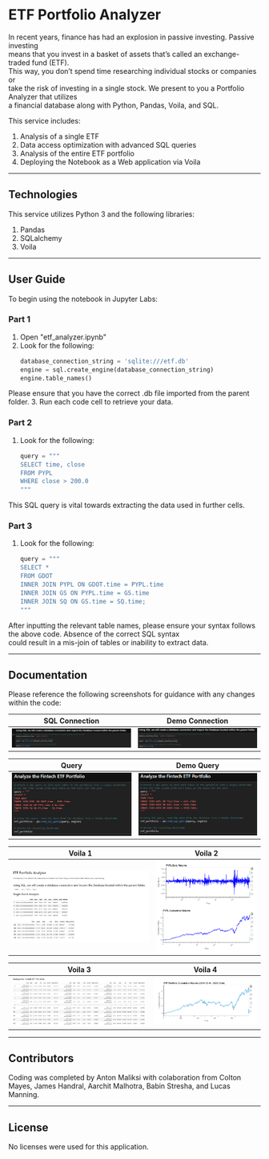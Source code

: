 # ETF Portfolio Analyzer

In recent years, finance has had an explosion in passive investing. Passive investing <br> means that you invest in a basket of assets that’s called an exchange-traded fund (ETF). <br> This way, you don’t spend time researching individual stocks or companies or <br> take the risk of investing in a single stock. We present to you a Portfolio Analyzer that utilizes <br> a financial database along with Python, Pandas, Voila, and SQL.

This service includes:
1. Analysis of a single ETF
2. Data access optimization with advanced SQL queries
3. Analysis of the entire ETF portfolio
4. Deploying the Notebook as a Web application via Voila

---

## Technologies

This service utilizes Python 3 and the following libraries:
1. Pandas
2. SQLalchemy
3. Voila

---

## User Guide

To begin using the notebook in Jupyter Labs:

### Part 1
1. Open "etf_analyzer.ipynb"
2. Look for the following:
    ```python
    database_connection_string = 'sqlite:///etf.db'
    engine = sql.create_engine(database_connection_string)
    engine.table_names()
    ```
Please ensure that you have the correct .db file imported from the parent folder.
3. Run each code cell to retrieve your data.

### Part 2
1. Look for the following:
    ```python
    query = """
    SELECT time, close
    FROM PYPL
    WHERE close > 200.0
    """
    ```
This SQL query is vital towards extracting the data used in further cells.

### Part 3
1. Look for the following:
    ```python
    query = """
    SELECT *
    FROM GDOT 
    INNER JOIN PYPL ON GDOT.time = PYPL.time
    INNER JOIN GS ON PYPL.time = GS.time
    INNER JOIN SQ ON GS.time = SQ.time;
    """
    ```
After inputting the relevant table names, please ensure your syntax follows the above code. Absence of the correct SQL syntax <br> could result in a mis-join of tables or inability to extract data.

---

## Documentation
Please reference the following screenshots for guidance with any changes within the code:

SQL Connection                        |  Demo Connection
:------------------------------------:|:------------------------:
![Alt text](https://github.com/antonmaliksi/FinTechModule7Challenge/blob/main/ETF%20Portfolio%20Analyzer/Readme%20Resources/SQL_Connection.PNG)                      |  ![Alt text](https://github.com/antonmaliksi/FinTechModule7Challenge/blob/main/ETF%20Portfolio%20Analyzer/Readme%20Resources/Demo_Connection.PNG)

Query                                 |  Demo Query
:------------------------------------:|:------------------------:
![Alt text](https://github.com/antonmaliksi/FinTechModule7Challenge/blob/main/ETF%20Portfolio%20Analyzer/Readme%20Resources/Query.PNG)                      |  ![Alt text](https://github.com/antonmaliksi/FinTechModule7Challenge/blob/main/ETF%20Portfolio%20Analyzer/Readme%20Resources/Demo_Query.PNG)

Voila 1                               |  Voila 2
:------------------------------------:|:------------------------:
![Alt text](https://github.com/antonmaliksi/FinTechModule7Challenge/blob/main/ETF%20Portfolio%20Analyzer/Readme%20Resources/Voila_1.PNG)                      |  ![Alt text](https://github.com/antonmaliksi/FinTechModule7Challenge/blob/main/ETF%20Portfolio%20Analyzer/Readme%20Resources/Voila_2.PNG)

Voila 3                               |  Voila 4
:------------------------------------:|:------------------------:
![Alt text](https://github.com/antonmaliksi/FinTechModule7Challenge/blob/main/ETF%20Portfolio%20Analyzer/Readme%20Resources/Voila_3.PNG)                      |  ![Alt text](https://github.com/antonmaliksi/FinTechModule7Challenge/blob/main/ETF%20Portfolio%20Analyzer/Readme%20Resources/Voila_4.PNG)

---

## Contributors
Coding was completed by Anton Maliksi with colaboration from Colton Mayes, James Handral, Aarchit Malhotra, Babin Stresha, and Lucas Manning.

---

## License
No licenses were used for this application.

